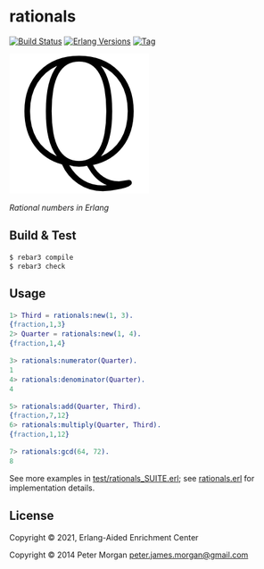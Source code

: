 # rationals

[![Build Status][gh-actions-badge]][gh-actions]
[![Erlang Versions][erlang-badge]][versions]
[![Tag][github-tag-badge]][github-tag]

[![Project Logo][logo]][logo-large]

*Rational numbers in Erlang*

## Build & Test

``` shell
$ rebar3 compile
$ rebar3 check
```
    
## Usage

``` erlang
1> Third = rationals:new(1, 3).
{fraction,1,3}
2> Quarter = rationals:new(1, 4).
{fraction,1,4}
```

``` erlang
3> rationals:numerator(Quarter).
1
4> rationals:denominator(Quarter).
4
```

``` erlang
5> rationals:add(Quarter, Third).
{fraction,7,12}
6> rationals:multiply(Quarter, Third).
{fraction,1,12}
```

``` erlang
7> rationals:gcd(64, 72).
8
```

See more examples in [test/rationals_SUITE.erl](https://github.com/erlsci/rationals/blob/master/test/rationals_SUITE.erl); see [rationals.erl](https://github.com/erlsci/rationals/blob/main/src/rationals.erl) for implementation details.

## License

Copyright © 2021, Erlang-Aided Enrichment Center

Copyright © 2014 Peter Morgan <peter.james.morgan@gmail.com>


[//]: ---Named-Links---

[logo]: priv/images/logo.png
[logo-large]: priv/images/logo-large.png
[gh-actions-badge]: https://github.com/erlsci/rationals/workflows/ci%2Fcd/badge.svg
[gh-actions]: https://github.com/erlsci/rationals/actions
[erlang-badge]: https://img.shields.io/badge/erlang-19%20to%2023-blue.svg
[versions]: https://github.com/erlsci/rationals/blob/master/.github/workflows/cicd.yml
[github-tag]: https://github.com/erlsci/rationals/tags
[github-tag-badge]: https://img.shields.io/github/tag/erlsci/rationals.svg
